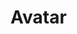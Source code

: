 # Avatar

<script setup>
import Avatar from '../.vitepress/components/Avatar.vue'
</script>

<Showcase title="avatar" >
  <Avatar />
</Showcase>
